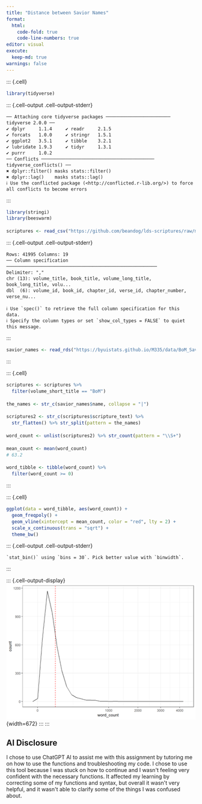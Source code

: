 ```yaml
---
title: "Distance between Savior Names"
format: 
  html:
    code-fold: true
    code-line-numbers: true
editor: visual
execute: 
  keep-md: true
warnings: false
---
```



::: {.cell}

```{.r .cell-code}
library(tidyverse)
```

::: {.cell-output .cell-output-stderr}

```
── Attaching core tidyverse packages ──────────────────────── tidyverse 2.0.0 ──
✔ dplyr     1.1.4     ✔ readr     2.1.5
✔ forcats   1.0.0     ✔ stringr   1.5.1
✔ ggplot2   3.5.1     ✔ tibble    3.2.1
✔ lubridate 1.9.3     ✔ tidyr     1.3.1
✔ purrr     1.0.2     
── Conflicts ────────────────────────────────────────── tidyverse_conflicts() ──
✖ dplyr::filter() masks stats::filter()
✖ dplyr::lag()    masks stats::lag()
ℹ Use the conflicted package (<http://conflicted.r-lib.org/>) to force all conflicts to become errors
```


:::

```{.r .cell-code}
library(stringi)
library(beeswarm)

scriptures <- read_csv("https://github.com/beandog/lds-scriptures/raw/master/csv/lds-scriptures.csv")
```

::: {.cell-output .cell-output-stderr}

```
Rows: 41995 Columns: 19
── Column specification ────────────────────────────────────────────────────────
Delimiter: ","
chr (13): volume_title, book_title, volume_long_title, book_long_title, volu...
dbl  (6): volume_id, book_id, chapter_id, verse_id, chapter_number, verse_nu...

ℹ Use `spec()` to retrieve the full column specification for this data.
ℹ Specify the column types or set `show_col_types = FALSE` to quiet this message.
```


:::

```{.r .cell-code}
savior_names <- read_rds("https://byuistats.github.io/M335/data/BoM_SaviorNames.rds")
```
:::

::: {.cell}

```{.r .cell-code}
scriptures <- scriptures %>% 
  filter(volume_short_title == "BoM")

the_names <- str_c(savior_names$name, collapse = "|")

scriptures2 <- str_c(scriptures$scripture_text) %>% 
  str_flatten() %>% str_split(pattern = the_names)

word_count <- unlist(scriptures2) %>% str_count(pattern = "\\S+") 

mean_count <- mean(word_count)
# 63.2

word_tibble <- tibble(word_count) %>% 
  filter(word_count >= 0)
```
:::

::: {.cell}

```{.r .cell-code}
ggplot(data = word_tibble, aes(word_count)) +
  geom_freqpoly() +
  geom_vline(xintercept = mean_count, color = "red", lty = 2) +
  scale_x_continuous(trans = "sqrt") +
  theme_bw()
```

::: {.cell-output .cell-output-stderr}

```
`stat_bin()` using `bins = 30`. Pick better value with `binwidth`.
```


:::

::: {.cell-output-display}
![](Distance-Between-Savior-Names_files/figure-html/unnamed-chunk-3-1.png){width=672}
:::
:::


## AI Disclosure

I chose to use ChatGPT AI to assist me with this assignment by tutoring me on how to use the functions and troubleshooting my code. I chose to use this tool because I was stuck on how to continue and I wasn't feeling very confident with the necessary functions. It affected my learning by correcting some of my functions and syntax, but overall it wasn't very helpful, and it wasn't able to clarify some of the things I was confused about.
